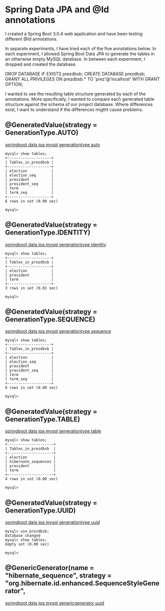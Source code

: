 # Spring Data JPA and @Id annotations

I created a Spring Boot 3.0.4 web application and have been testing different @Id annotations.

In separate experiments, I have tried each of the five annotations below.  In each experiment, I allowed Spring Boot Data JPA to generate the tables in an otherwise empty MySQL database.  In between each experiment, I dropped and created the database.

DROP DATABASE IF EXISTS prezdbsb;
CREATE DATABASE prezdbsb;
GRANT ALL PRIVILEGES ON prezdbsb.* TO 'prez'@'localhost' WITH GRANT OPTION;

I wanted to see the resulting table structure generated by each of the annotations.  More specifically, I wanted to compare each generated table structure against the schema of our project database.  Where differences exist, I want to understand if the differences migtht cause problems.

## @GeneratedValue(strategy = GenerationType.AUTO)

[springboot data jpa mysql generationtype auto](/doc/springboot-data-jpa-mysql-generationtype-auto.md)

```
mysql> show tables;
+--------------------+
| Tables_in_prezdbsb |
+--------------------+
| election           |
| election_seq       |
| president          |
| president_seq      |
| term               |
| term_seq           |
+--------------------+
6 rows in set (0.00 sec)

mysql>
```

## @GeneratedValue(strategy = GenerationType.IDENTITY)

[springboot data jpa mysql generationtype identity](/doc/springboot-data-jpa-mysql-generationtype-identity.md)

```
mysql> show tables;
+--------------------+
| Tables_in_prezdbsb |
+--------------------+
| election           |
| president          |
| term               |
+--------------------+
3 rows in set (0.01 sec)

mysql> 
```

## @GeneratedValue(strategy = GenerationType.SEQUENCE)

[springboot data jpa mysql generationtype sequence](/doc/springboot-data-jpa-mysql-generationtype-sequence.md)

```
mysql> show tables;
+--------------------+
| Tables_in_prezdbsb |
+--------------------+
| election           |
| election_seq       |
| president          |
| president_seq      |
| term               |
| term_seq           |
+--------------------+
6 rows in set (0.00 sec)

mysql>
```

## @GeneratedValue(strategy = GenerationType.TABLE)

[springboot data jpa mysql generationtype table](/doc/springboot-data-jpa-mysql-generationtype-table.md)

```
mysql> show tables;
+---------------------+
| Tables_in_prezdbsb  |
+---------------------+
| election            |
| hibernate_sequences |
| president           |
| term                |
+---------------------+
4 rows in set (0.00 sec)

mysql>
```

## @GeneratedValue(strategy = GenerationType.UUID)

[springboot data jpa mysql generationtype uuid](/doc/springboot-data-jpa-mysql-generationtype-uuid.md)

```
mysql> use prezdbsb;
Database changed
mysql> show tables;
Empty set (0.00 sec)

mysql> 
```

## @GenericGenerator(name = "hibernate_sequence", strategy = "org.hibernate.id.enhanced.SequenceStyleGenerator",

[springboot data jpa mysql genericgenerator uuid](/doc/springboot-data-jpa-mysql-genericgenerator.md)

```

```

